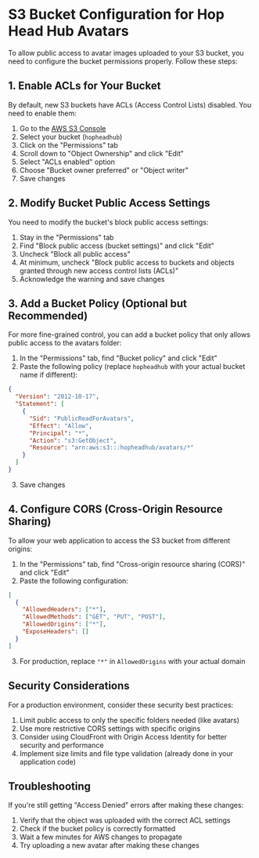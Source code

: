 # S3 Bucket Configuration for Hop Head Hub Avatars

To allow public access to avatar images uploaded to your S3 bucket, you need to configure the bucket permissions properly. Follow these steps:

## 1. Enable ACLs for Your Bucket

By default, new S3 buckets have ACLs (Access Control Lists) disabled. You need to enable them:

1. Go to the [AWS S3 Console](https://s3.console.aws.amazon.com/)
2. Select your bucket (`hopheadhub`)
3. Click on the "Permissions" tab
4. Scroll down to "Object Ownership" and click "Edit"
5. Select "ACLs enabled" option
6. Choose "Bucket owner preferred" or "Object writer"
7. Save changes

## 2. Modify Bucket Public Access Settings

You need to modify the bucket's block public access settings:

1. Stay in the "Permissions" tab
2. Find "Block public access (bucket settings)" and click "Edit"
3. Uncheck "Block all public access"
4. At minimum, uncheck "Block public access to buckets and objects granted through new access control lists (ACLs)"
5. Acknowledge the warning and save changes

## 3. Add a Bucket Policy (Optional but Recommended)

For more fine-grained control, you can add a bucket policy that only allows public access to the avatars folder:

1. In the "Permissions" tab, find "Bucket policy" and click "Edit"
2. Paste the following policy (replace `hopheadhub` with your actual bucket name if different):

```json
{
  "Version": "2012-10-17",
  "Statement": [
    {
      "Sid": "PublicReadForAvatars",
      "Effect": "Allow",
      "Principal": "*",
      "Action": "s3:GetObject",
      "Resource": "arn:aws:s3:::hopheadhub/avatars/*"
    }
  ]
}
```

3. Save changes

## 4. Configure CORS (Cross-Origin Resource Sharing)

To allow your web application to access the S3 bucket from different origins:

1. In the "Permissions" tab, find "Cross-origin resource sharing (CORS)" and click "Edit"
2. Paste the following configuration:

```json
[
  {
    "AllowedHeaders": ["*"],
    "AllowedMethods": ["GET", "PUT", "POST"],
    "AllowedOrigins": ["*"],
    "ExposeHeaders": []
  }
]
```

3. For production, replace `"*"` in `AllowedOrigins` with your actual domain

## Security Considerations

For a production environment, consider these security best practices:

1. Limit public access to only the specific folders needed (like avatars)
2. Use more restrictive CORS settings with specific origins
3. Consider using CloudFront with Origin Access Identity for better security and performance
4. Implement size limits and file type validation (already done in your application code)

## Troubleshooting

If you're still getting "Access Denied" errors after making these changes:

1. Verify that the object was uploaded with the correct ACL settings
2. Check if the bucket policy is correctly formatted
3. Wait a few minutes for AWS changes to propagate
4. Try uploading a new avatar after making these changes
